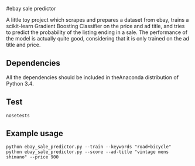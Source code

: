#ebay sale predictor

A little toy project which scrapes and prepares a dataset from
ebay, trains a scikit-learn Gradient Boosting Classifier on the price and ad title, and
tries to predict the probability of the listing ending in a sale. The
performance of the model is actually quite good, considering that it is only
trained on the ad title and price. 

## Dependencies 

All the dependencies should be included in theAnaconda distribution of Python 3.4. 

## Test

    nosetests

## Example usage 

    python ebay_sale_predictor.py --train --keywords "road+bicycle"
    python ebay_sale_predictor.py --score --ad-title "vintage mens shimano" --price 900



